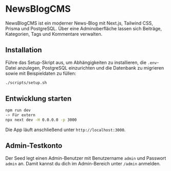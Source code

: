 # NewsBlogCMS

NewsBlogCMS ist ein moderner News-Blog mit Next.js, Tailwind CSS, Prisma und PostgreSQL. Über eine Adminoberfläche lassen sich Beiträge, Kategorien, Tags und Kommentare verwalten.

## Installation

Führe das Setup-Skript aus, um Abhängigkeiten zu installieren, die `.env`-Datei anzulegen, PostgreSQL einzurichten und die Datenbank zu migrieren sowie mit Beispieldaten zu füllen:

```bash
./scripts/setup.sh
```

## Entwicklung starten

```bash
npm run dev
-> Für extern
npx next dev -H 0.0.0.0 -p 3000
```

Die App läuft anschließend unter `http://localhost:3000`.

## Admin-Testkonto

Der Seed legt einen Admin-Benutzer mit Benutzername `admin` und Passwort `admin` an. Damit kannst du dich im Admin-Bereich unter `/admin` anmelden.
